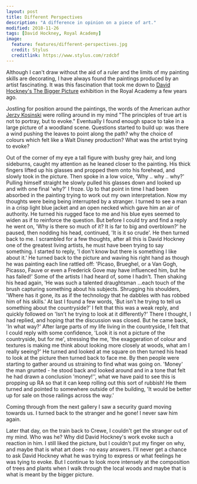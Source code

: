 ```yaml
---
layout: post
title: Different Perspectives
description: "A difference in opinion on a piece of art."
modified: 2018-11-26
tags: [David Hockney, Royal Academy]
image:
  feature: features/different-perspectives.jpg
  credit: Stylus
  creditlink: https://www.stylus.com/rzdcbf
---
```


Although I can't draw without the aid of a ruler and the limits of my painting skills are decorating, I have always found the paintings produced by an artist fascinating. It was this fascination that took me down to [David Hockney's The Bigger Picture](https://www.royalacademy.org.uk/exhibition/david-hockney-a-bigger-picture) exhibition in the Royal Academy a few years ago.

Jostling for position around the paintings, the words of the American author [Jerzy Kosinski](http://www.wtamu.edu/~mjacobsen/motto.htm) were rolling around in my mind "The principles of true art is not to portray, but to evoke." Eventually I found enough space to take in a large picture of a woodland scene. Questions started to build up: was there a wind pushing the leaves to point along the path? why the choice of colours which felt like a Walt Disney production?  What was the artist trying to evoke?

Out of the corner of my eye a tall figure with bushy grey hair, and long sideburns, caught my attention as he leaned closer to the painting. His thick fingers lifted up his glasses and propped them onto his forehead, and slowly took in the picture. Then spoke in a low voice, 'Why .. why .. why?' Pulling himself straight he slowly pulled his glasses down and looked up and with one final 'why?' I froze. Up to that point in time I had been absorbed in the painting trying to work out my own interpretation. Now my thoughts were being being interrupted by a stranger. I turned to see a man in a crisp light blue jacket and an open necked which gave him an air of authority. He turned his rugged face to me and his blue eyes seemed to widen as if to reinforce the question. But before I could try and find a reply he went on, 'Why is there so much of it? It is far to big and overblown?' he paused, then nodding his head, continued, 'It is it so crude'. He then turned back to me. I scrambled for a few thoughts, after all this is David Hockney one of the greatest living artists, he must have been trying to say something. I started to reply, 'I don't know but there is something I like about it.' He turned back to the picture and waving his right hand as though he was painting each line rattled off:
'Picaso, Brueghel, or a Van Gogh, Picasso, Fauve or even a Frederick Gove may have influenced him, but he has failed!' Some of the artists I had heard of, some I hadn't. Then shaking his head again, 'He was such a talented draughtsman ...each touch of the brush capturing something about his subjects. Shrugging his shoulders, 'Where has it gone, its as if the technology that he dabbles with has robbed him of his skills.' At last I found a few words, 'But isn't he trying to tell us something about the countryside?' I felt that this was a weak reply, and quickly followed on 'Isn't he trying to look at it differently?'
There I thought, I had replied, and hoping that the discussion was closed. But he came back, 'In what way?' After large parts of my life living in the countryside, I felt that I could reply with some confidence, 'Look it is not a picture of the countryside, but for me', stressing the me, 'the exaggeration of colour and textures is making me think about looking more closely at woods, what am I really seeing?' He turned and looked at me square on then turned his head to look at the picture then turned back to face me. By then people were starting to gather around us straining to find what was going on. 'Money' the man grunted - he stood back and looked around and in a tone that felt he had drawn a conclusion 'money!'', what we have paid to see this is propping up RA so that it can keep rolling out this sort of rubbish! He them turned and pointed to somewhere outside of the building, 'It would be better up for sale on those railings across the way.'

Coming through from the next gallery I saw a security guard moving towards us.  I turned back to the stranger and he gone! I never saw him again.

Later that day, on the train back to Crewe, I couldn't get the stranger out of my mind. Who was he? Why did David Hockney's work evoke such a reaction in him. I still liked the picture, but I couldn't put my finger on why, and maybe that is what art does - no easy answers. I'll never get a chance to ask David Hockney what he was trying to express or what feelings he was tying to evoke.  But I continue to look more intensely at the composition of trees and plants when I walk through the local woods and maybe that is what is meant by the bigger picture.
